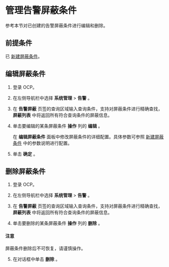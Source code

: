 # 管理告警屏蔽条件

参考本节对已创建的告警屏蔽条件进行编辑和删除。

## 前提条件

已 [新建屏蔽条件](../900.alert-management/2300.shielded-alert.md)。

## 编辑屏蔽条件

1. 登录 OCP。

2. 在左侧导航栏中选择 **系统管理** \> **告警** 。

3. 在 **告警屏蔽** 页签的查询区域输入查询条件，支持对屏蔽条件进行精确查找，**屏蔽列表** 中将返回所有符合查询条件的屏蔽信息。

4. 单击要编辑的某条屏蔽条件 **操作** 列的 **编辑** 。

   在 **编辑屏蔽条件** 面板中修改屏蔽条件的详细配置。具体参数可参照 [新建屏蔽条件](../900.alert-management/2300.shielded-alert.md) 中的参数说明进行配置。

5. 单击 **确定** 。

## 删除屏蔽条件

1. 登录 OCP。

2. 在左侧导航栏中选择 **系统管理** \> **告警** 。

3. 在 **告警屏蔽** 页签的查询区域输入查询条件，支持对屏蔽条件进行精确查找，**屏蔽列表** 中将返回所有符合查询条件的屏蔽信息。

4. 单击要删除的某条屏蔽条件 **操作** 列的 **删除** 。

  <main id="notice" type='notice'>
    <h4>注意</h4>
    <p>屏蔽条件删除后不可恢复，请谨慎操作。</p>
  </main>

5. 在对话框中单击 **删除** 。
